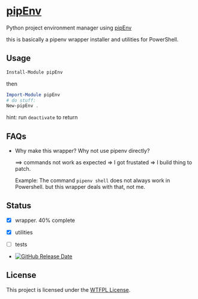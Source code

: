 ﻿# [pipEnv](https://www.powershellgallery.com/packages/pipEnv)

Python project environment manager using
[pipEnv](https://pipenv.pypa.io/en/latest/)

this is basically a pipenv wrapper installer and utilities for PowerShell.

## Usage

```PowerShell
Install-Module pipEnv
```

then

```PowerShell
Import-Module pipEnv
# do stuff:
New-pipEnv .
```

hint: run `deactivate` to return

## FAQs

- Why make this wrapper? Why not use pipenv directly?

  ==> commands not work as expected => I got frustated => I build thing to
  patch.

  Example: The command `pipenv shell` does not always work in Powershell. but
  this wrapper deals with that, not me.

## Status

- [x] wrapper. 40% complete

- [x] utilities

- [ ] tests

- [![GitHub Release Date](https://img.shields.io/github/release/alainQtec/pipEnv.svg)](https://github.com/alainQtec/pipEnv/releases)

## License

This project is licensed under the [WTFPL License](LICENSE).
